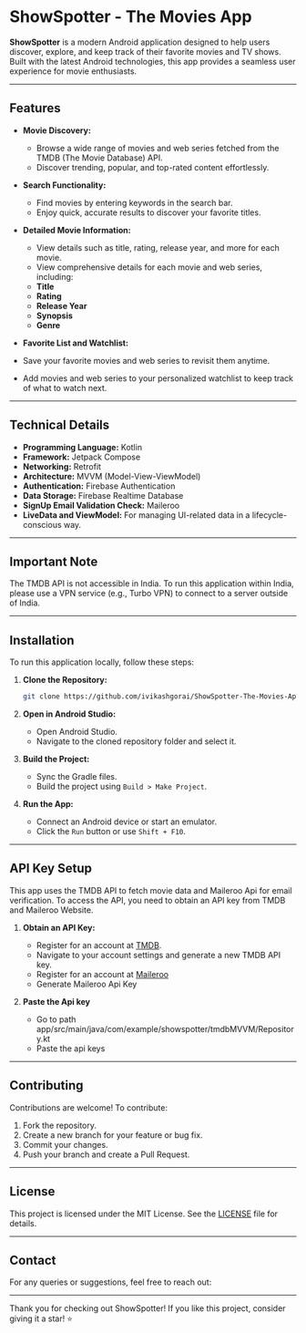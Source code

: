 # ShowSpotter - The Movies App

**ShowSpotter** is a modern Android application designed to help users discover, explore, and keep track of their favorite movies and TV shows. Built with the latest Android technologies, this app provides a seamless user experience for movie enthusiasts.

---


## Features

- **Movie Discovery:**
  - Browse a wide range of movies and web series fetched from the TMDB (The Movie Database) API.
  - Discover trending, popular, and top-rated content effortlessly.

- **Search Functionality:**
  - Find movies by entering keywords in the search bar.
  - Enjoy quick, accurate results to discover your favorite titles.

- **Detailed Movie Information:**
  - View details such as title, rating, release year, and more for each movie.
  - View comprehensive details for each movie and web series, including:
  - **Title**
  - **Rating**
  - **Release Year**
  - **Synopsis**
  - **Genre**

- **Favorite List and Watchlist:**
 - Save your favorite movies and web series to revisit them anytime.
 - Add movies and web series to your personalized watchlist to keep track of what to watch next.

---


## Technical Details

- **Programming Language:** Kotlin
- **Framework:** Jetpack Compose
- **Networking:** Retrofit
- **Architecture:** MVVM (Model-View-ViewModel)
- **Authentication:** Firebase Authentication
- **Data Storage:** Firebase Realtime Database
- **SignUp Email Validation Check:** Maileroo
- **LiveData and ViewModel:** For managing UI-related data in a lifecycle-conscious way.

---

## Important Note

The TMDB API is not accessible in India. To run this application within India, please use a VPN service (e.g., Turbo VPN) to connect to a server outside of India.

---

## Installation

To run this application locally, follow these steps:

1. **Clone the Repository:**

   ```bash
   git clone https://github.com/ivikashgorai/ShowSpotter-The-Movies-App.git
   ```

2. **Open in Android Studio:**
   - Open Android Studio.
   - Navigate to the cloned repository folder and select it.

3. **Build the Project:**
   - Sync the Gradle files.
   - Build the project using `Build > Make Project`.

4. **Run the App:**
   - Connect an Android device or start an emulator.
   - Click the `Run` button or use `Shift + F10`.

---

## API Key Setup

This app uses the TMDB API to fetch movie data and Maileroo Api for email verification. To access the API, you need to obtain an API key from TMDB and Maileroo Website.

1. **Obtain an API Key:**
    - Register for an account at [TMDB](https://www.themoviedb.org/).
    - Navigate to your account settings and generate a new TMDB API key.
    - Register for an account at [Maileroo](https://app.maileroo.com/smtp-relay)
    - Generate Maileroo Api Key

2. **Paste the Api key**
    - Go to path app/src/main/java/com/example/showspotter/tmdbMVVM/Repository.kt
    - Paste the api keys

---

## Contributing

Contributions are welcome! To contribute:

1. Fork the repository.
2. Create a new branch for your feature or bug fix.
3. Commit your changes.
4. Push your branch and create a Pull Request.

---

## License

This project is licensed under the MIT License. See the [LICENSE](LICENSE) file for details.

---

## Contact

For any queries or suggestions, feel free to reach out:

---

Thank you for checking out ShowSpotter! If you like this project, consider giving it a star! ⭐

